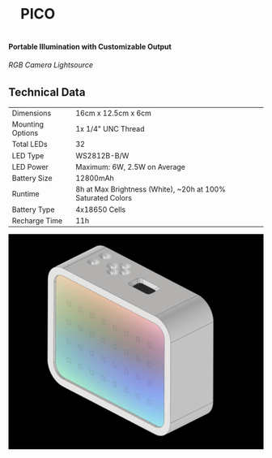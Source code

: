 <div id="user-content-toc">
  <ul>
    <summary><h1 style="display: inline-block;">PICO</h1></summary>
  </ul>
</div>

#### Portable Illumination with Customizable Output
###### RGB Camera Lightsource

## Technical Data


|   |   |
|---|---|
|Dimensions|16cm x 12.5cm x 6cm|
|Mounting Options|1x 1/4" UNC Thread|
|Total LEDs|32|
|LED Type|WS2812B-B/W|
|LED Power|Maximum: 6W, 2.5W on Average|
|Battery Size|12800mAh|
|Runtime|8h at Max Brightness (White), ~20h at 100% Saturated Colors|
|Battery Type|4x18650 Cells|
|Recharge Time|11h|


![](Device.png)
